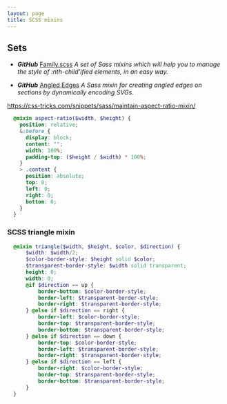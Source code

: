 ```yaml
---
layout: page
title: SCSS mixins
---
```


## Sets

* ***GitHub*** [Family.scss](https://github.com/LukyVj/family.scss)
  *A set of Sass mixins which will help you to manage the style of :nth-child'ified elements, in an easy way.*

* ***GitHub*** [Angled Edges](https://github.com/josephfusco/angled-edges)
  *A Sass mixin for creating angled edges on sections by dynamically encoding SVGs.*

https://css-tricks.com/snippets/sass/maintain-aspect-ratio-mixin/

```scss
  @mixin aspect-ratio($width, $height) {
    position: relative;
    &:before {
      display: block;
      content: "";
      width: 100%;
      padding-top: ($height / $width) * 100%;
    }
    > .content {
      position: absolute;
      top: 0;
      left: 0;
      right: 0;
      bottom: 0;
    }
  }
```

### SCSS triangle mixin

```scss
  @mixin triangle($width, $height, $color, $direction) {
      $width: $width/2;
      $color-border-style: $height solid $color;
      $transparent-border-style: $width solid transparent;
      height: 0;
      width: 0;
      @if $direction == up {
          border-bottom: $color-border-style;
          border-left: $transparent-border-style;
          border-right: $transparent-border-style;
      } @else if $direction == right {
          border-left: $color-border-style;
          border-top: $transparent-border-style;
          border-bottom: $transparent-border-style;
      } @else if $direction == down {
          border-top: $color-border-style;
          border-left: $transparent-border-style;
          border-right: $transparent-border-style;
      } @else if $direction == left {
          border-right: $color-border-style;
          border-top: $transparent-border-style;
          border-bottom: $transparent-border-style;
      }
  }
```
